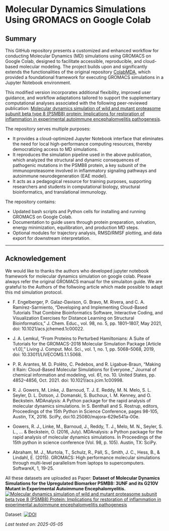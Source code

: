 
# Molecular Dynamics Simulations Using GROMACS on Google Colab

## Summary
This GitHub repository presents a customized and enhanced workflow for conducting Molecular Dynamics (MD) simulations using GROMACS on Google Colab, designed to facilitate accessible, reproducible, and cloud-based molecular modeling. The project builds upon and significantly extends the functionalities of the original repository [ColabMDA](https://github.com/paulshamrat/ColabMDA), which provided a foundational framework for executing GROMACS simulations in a Jupyter Notebook environment.

This modified version incorporates additional flexibility, improved user guidance, and workflow adaptations tailored to support the supplementary computational analyses associated with the following peer-reviewed publication: [Molecular dynamics simulation of wild and mutant proteasome subunit beta type 8 (PSMB8) protein: Implications for restoration of inflammation in experimental autoimmune encephalomyelitis pathogenesis](https://www.sciencedirect.com/science/article/pii/S2405844024171976).

The repository serves multiple purposes:
- It provides a cloud-optimized Jupyter Notebook interface that eliminates the need for local high-performance computing resources, thereby democratizing access to MD simulations.
- It reproduces the simulation pipeline used in the above publication, which analyzed the structural and dynamic consequences of pathogenic mutations in the PSMB8 protein, a key subunit of the immunoproteasome involved in inflammatory signaling pathways and autoimmune neurodegeneration (EAE model).
- It acts as a pedagogical resource for training purposes, supporting researchers and students in computational biology, structural bioinformatics, and translational immunology.

The repository contains:
- Updated bash scripts and Python cells for installing and running GROMACS on Google Colab.
- Documentation to guide users through protein preparation, solvation, energy minimization, equilibration, and production MD steps.
- Optional modules for trajectory analysis, RMSD/RMSF plotting, and data export for downstream interpretation.


---

## Acknowledgement

We would like to thanks the authors who developed jupyter notebook framework for molecular dynamics simulation on google colab. Please always refer the original GROMACS manual for the simulaiton guide. We are grateful to the Authors of the follwoing article which made possible to adapt this md simulation protocol.

- F. Engelberger, P. Galaz-Davison, G. Bravo, M. Rivera, and C. A. Ramírez-Sarmiento, “Developing and Implementing Cloud-Based Tutorials That Combine Bioinformatics Software, Interactive Coding, and Visualization Exercises for Distance Learning on Structural Bioinformatics,” J. Chem. Educ., vol. 98, no. 5, pp. 1801–1807, May 2021, doi: 10.1021/acs.jchemed.1c00022.

- J. A. Lemkul, “From Proteins to Perturbed Hamiltonians: A Suite of Tutorials for the GROMACS-2018 Molecular Simulation Package [Article v1.0],” Living J. Comput. Mol. Sci., vol. 1, no. 1, pp. 5068–5068, 2019, doi: 10.33011/LIVECOMS.1.1.5068.

- P. R. Arantes, M. D. Polêto, C. Pedebos, and R. Ligabue-Braun, “Making it Rain: Cloud-Based Molecular Simulations for Everyone.,” Journal of chemical information and modeling, vol. 61, no. 10. United States, pp. 4852–4856, Oct. 2021. doi: 10.1021/acs.jcim.1c00998.

- R. J. Gowers, M. Linke, J. Barnoud, T. J. E. Reddy, M. N. Melo, S. L. Seyler, D. L. Dotson, J. Domanski, S. Buchoux, I. M. Kenney, and O. Beckstein. MDAnalysis: A Python package for the rapid analysis of molecular dynamics simulations. In S. Benthall and S. Rostrup, editors, Proceedings of the 15th Python in Science Conference, pages 98-105, Austin, TX, 2016. SciPy, doi:10.25080/majora-629e541a-00e.

- Gowers, R. J., Linke, M., Barnoud, J., Reddy, T. J., Melo, M. N., Seyler, S. L., ... & Beckstein, O. (2016, July). MDAnalysis: a Python package for the rapid analysis of molecular dynamics simulations. In Proceedings of the 15th python in science conference (Vol. 98, p. 105). Austin, TX: SciPy.

- Abraham, M. J., Murtola, T., Schulz, R., Páll, S., Smith, J. C., Hess, B., & Lindahl, E. (2015). GROMACS: High performance molecular simulations through multi-level parallelism from laptops to supercomputers. SoftwareX, 1, 19-25.


All these datasets are uploaded as 
Paper:
**Dataset of Molecular Dynamics Simulations for the Upregulated Biomarker PSMB8: 3UNF and its G210V Mutant in Experimental Autoimmune Encephalomyelitis.** 
[![Molecular dynamics simulation of wild and mutant proteasome subunit beta type 8 (PSMB8) Protein: Implications for restoration of inflammation in experimental autoimmune encephalomyelitis pathogenesis](https://zenodo.org/badge/DOI/10.5281/zenodo.8070983.svg)](https://www.sciencedirect.com/science/article/pii/S2405844024171976?via%3Dihub)

Dataset:
[![DOI](https://zenodo.org/badge/DOI/10.5281/zenodo.8070983.svg)](https://zenodo.org/records/8157201)

*Last tested on: 2025-05-05*
